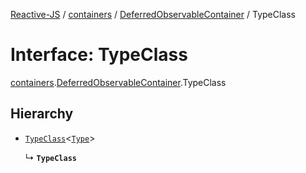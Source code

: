 [Reactive-JS](../README.md) / [containers](../modules/containers.md) / [DeferredObservableContainer](../modules/containers.DeferredObservableContainer.md) / TypeClass

# Interface: TypeClass

[containers](../modules/containers.md).[DeferredObservableContainer](../modules/containers.DeferredObservableContainer.md).TypeClass

## Hierarchy

- [`TypeClass`](containers.DeferredObservableContainers.TypeClass.md)<[`Type`](containers.DeferredObservableContainer.Type.md)\>

  ↳ **`TypeClass`**
